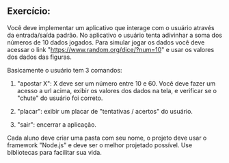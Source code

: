 ## Exercício:

Você deve implementar um aplicativo que interage com o usuário através da
entrada/saída padrão. No aplicativo o usuário tenta adivinhar a soma dos 
números de 10 dados jogados. Para simular jogar os
dados você deve acessar o link "https://www.random.org/dice/?num=10" e usar
os valores dos dados das figuras.

Basicamente o usuário tem 3 comandos:
1. "apostar X": X deve ser um número entre 10 e 60. Você deve fazer um acesso
a url acima, exibir os valores dos dados na tela, e verificar se o "chute" do
usuário foi correto.

2. "placar": exibir um placar de "tentativas / acertos" do usuário.

3. "sair": encerrar a aplicação.

Cada aluno deve criar uma pasta com seu nome, o projeto deve usar o framework
"Node.js" e deve ser o melhor projetado possível. Use bibliotecas para facilitar
sua vida.

